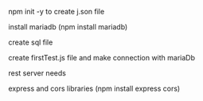 npm init -y to create j.son file

install mariadb (npm install mariadb)

create sql file

create firstTest.js file and make connection with mariaDb

rest server needs

express and cors libraries (npm install express cors)
